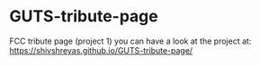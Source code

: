 # GUTS-tribute-page
FCC tribute page (project 1)
you can have a look at the project at: https://shivshreyas.github.io/GUTS-tribute-page/
